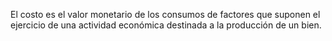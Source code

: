 El costo es el valor monetario de los consumos de factores que suponen el ejercicio de una actividad económica destinada a la producción de un bien.

